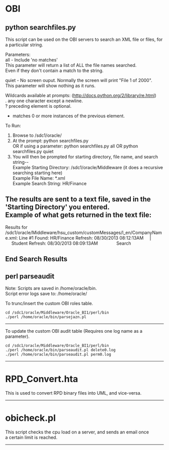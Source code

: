 # OBI

## python searchfiles.py

This script can be used on the OBI servers to search an XML file or files, for a particular string.

 Parameters:  
all - Include 'no matches'    
This parameter will return a list of ALL the file names searched.  
Even if they don't contain a match to the string.  

quiet - No screen ouput.  Normally the screen will print "File 1 of 2000".   
This parameter will show nothing as it runs.  

Wildcards available at prompts: (http://docs.python.org/2/library/re.html)  
.  any one character except a newline.  
?  preceding element is optional.  
*  matches 0 or more instances of the previous element.  

To Run:

1. Browse to /sdc1/oracle/  
2. At the prompt:  python searchfiles.py    
				OR if using a parameter: python searchfiles.py all  OR  python searchfiles.py quiet  
3. You will then be prompted for starting directory, file name, and search string--  
Example Starting Directory: /sdc1/oracle/Middleware  (it does a recursive searching starting here)  
Example File Name: *.xml  
Example Search String: HR/Finance  

The results are sent to a text file, saved in the 'Starting Directory' you entered.  
Example of what gets returned in the text file:  
---
Results for /sdc1/oracle/Middleware/hsu_custom/customMessages/l_en/CompanyName.xml: 
Line #1 Found: 	<WebMessage name="kmsgHeaderSearchCaption"><TEXT>HR/Finance Refresh: 
08/30/2013 08:12:13AM&#160;&#160;&#160;&#160;&#160;|&#160;&#160;&#160;&#160;&#160;Student Refresh: 08/30/2013 08:09:13AM
&#160;&#160;&#160;&#160;&#160;&#160;&#160;&#160;&#160;&#160;&#160;&#160;&#160;&#160;Search</TEXT>

End Search Results
---

## perl parseaudit

Note:  Scripts are saved in /home/oracle/bin.  
	   Script error logs save to: /home/oracle/  

To trunc/insert the custom OBI roles table.
~~~
cd /sdc1/oracle/Middleware/Oracle_BI1/perl/bin  
./perl /home/oracle/bin/parsejazn.pl  
~~~
---

To update the custom OBI audit table (Requires one log name as a parameter).  
~~~
cd /sdc1/oracle/Middleware/Oracle_BI1/perl/bin
./perl /home/oracle/bin/parseaudit.pl delete0.log
./perl /home/oracle/bin/parseaudit.pl perm0.log
~~~
---

# RPD_Convert.hta

This is used to convert RPD binary files into UML, and vice-versa.  

---

# obicheck.pl

This script checks the cpu load on a server, and sends an email once  
a certain limit is reached.  

---

